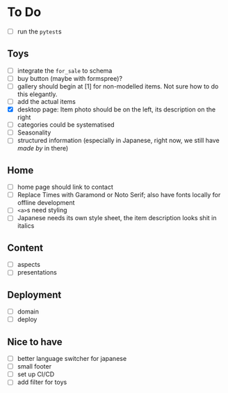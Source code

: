 # To Do
- [ ] run the `pytest`s

## Toys
- [ ] integrate the `for_sale` to schema
- [ ] buy button (maybe with formspree)?
- [ ] gallery should begin at [1] for non-modelled items. Not sure how to do this elegantly.
- [ ] add the actual items
- [x] desktop page: Item photo should be on the left, its description on the right
- [ ] categories could be systematised
- [ ] Seasonality
- [ ] structured information (especially in Japanese, right now, we still have *made by* in there)

## Home
- [ ] home page should link to contact
- [ ] Replace Times with Garamond or Noto Serif; also have fonts locally for offline development
- [ ] `<a>`s need styling
- [ ] Japanese needs its own style sheet, the item description looks shit in italics

## Content
- [ ] aspects
- [ ] presentations

## Deployment
- [ ] domain
- [ ] deploy

## Nice to have
- [ ] better language switcher for japanese
- [ ] small footer
- [ ] set up CI/CD
- [ ] add filter for toys

